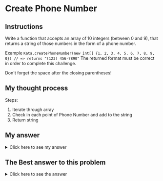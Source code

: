 # Create Phone Number
## Instructions

Write a function that accepts an array of 10 integers (between 0 and 9), that returns a string of those numbers in the form of a phone number.

Example
```Kata.createPhoneNumber(new int[] {1, 2, 3, 4, 5, 6, 7, 8, 9, 0}) // => returns "(123) 456-7890"```
The returned format must be correct in order to complete this challenge.

Don't forget the space after the closing parentheses!

## My thought process

Steps:
1. Iterate through array
2. Check in each point of Phone Number and add to the string
3. Return string

## My answer

<details> 
  <summary>Click here to see my answer</summary>

    public class Kata {
        public static String createPhoneNumber(int[] numbers) {

            String toReturn = "(";
            
            for(int i = 0; i < 10; i++){
                if(i==3){
                    toReturn += ") "+numbers[i];
                    i++;
                } if(i == 6){
                    toReturn += "-"+numbers[i];
                }else{
                    toReturn += numbers[i];
                } 
            }
            return toReturn;
        }
    }
    
</details>

## The Best answer to this problem

<details> 
  <summary>Click here to see the answer</summary>

    public class Kata {
        public static String createPhoneNumber(int[] numbers) {
            return String.format("(%d%d%d) %d%d%d-%d%d%d%d",numbers[0],numbers[1],numbers[2],numbers[3],numbers[4],numbers[5],numbers[6],numbers[7],numbers[8],numbers[9]);
        }
    }
    //by Rishod
    
</details>